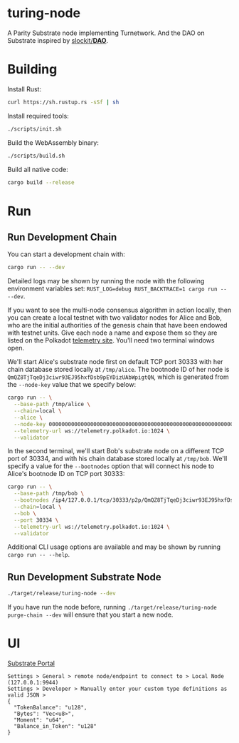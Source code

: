 # turing-node

A Parity Substrate node implementing Turnetwork. And the DAO on Substrate inspired by [slockit/**DAO**](<https://github.com/slockit/DAO>).

# Building

Install Rust:

```bash
curl https://sh.rustup.rs -sSf | sh
```

Install required tools:

```bash
./scripts/init.sh
```

Build the WebAssembly binary:

```bash
./scripts/build.sh
```

Build all native code: 

```bash
cargo build --release
```

# Run

## Run Development Chain

You can start a development chain with:

```bash
cargo run -- --dev
```

Detailed logs may be shown by running the node with the following environment variables set: `RUST_LOG=debug RUST_BACKTRACE=1 cargo run -- --dev`.

If you want to see the multi-node consensus algorithm in action locally, then you can create a local testnet with two validator nodes for Alice and Bob, who are the initial authorities of the genesis chain that have been endowed with testnet units. Give each node a name and expose them so they are listed on the Polkadot [telemetry site](https://telemetry.polkadot.io/#/Local%20Testnet). You'll need two terminal windows open.

We'll start Alice's substrate node first on default TCP port 30333 with her chain database stored locally at `/tmp/alice`. The bootnode ID of her node is `QmQZ8TjTqeDj3ciwr93EJ95hxfDsb9pEYDizUAbWpigtQN`, which is generated from the `--node-key` value that we specify below:

```bash
cargo run -- \
  --base-path /tmp/alice \
  --chain=local \
  --alice \
  --node-key 0000000000000000000000000000000000000000000000000000000000000001 \
  --telemetry-url ws://telemetry.polkadot.io:1024 \
  --validator
```

In the second terminal, we'll start Bob's substrate node on a different TCP port of 30334, and with his chain database stored locally at `/tmp/bob`. We'll specify a value for the `--bootnodes` option that will connect his node to Alice's bootnode ID on TCP port 30333:

```bash
cargo run -- \
  --base-path /tmp/bob \
  --bootnodes /ip4/127.0.0.1/tcp/30333/p2p/QmQZ8TjTqeDj3ciwr93EJ95hxfDsb9pEYDizUAbWpigtQN \
  --chain=local \
  --bob \
  --port 30334 \
  --telemetry-url ws://telemetry.polkadot.io:1024 \
  --validator
```

Additional CLI usage options are available and may be shown by running `cargo run -- --help`.

## Run Development Substrate Node

```bash
./target/release/turing-node --dev
```

If you have run the node before, running `./target/release/turing-node purge-chain --dev` will ensure that you start a new node.

# UI

[Substrate Portal](https://polkadot.js.org/apps/)

```
Settings > General > remote node/endpoint to connect to > Local Node (127.0.0.1:9944)
Settings > Developer > Manually enter your custom type definitions as valid JSON > 
{
  "TokenBalance": "u128",
  "Bytes": "Vec<u8>",
  "Moment": "u64",
  "Balance_in_Token": "u128"
}
```

